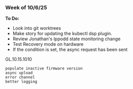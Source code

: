 ### Week of 10/6/25

**To Do:**
- Look into git worktrees
- Make story for updating the kubectl dsp plugin.
- Review Jonathan's Ippodd state monitoring change
- Test Recovery mode on hardware
- If the condition is set, the async request has been sent

GL.10.15.1010

	populate inactive firmware version
	async upload
	error channel
	better logging
